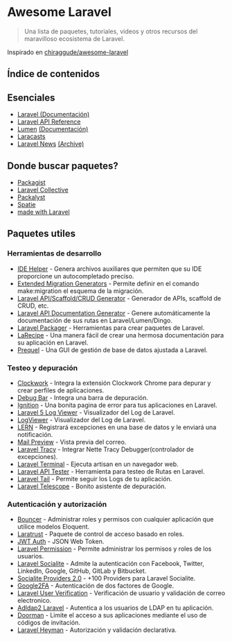 # Awesome Laravel

> Una lista de paquetes, tutoriales, videos y otros recursos del maravilloso ecosistema de Laravel.

Inspirado en [chiraggude/awesome-laravel](https://github.com/chiraggude/awesome-laravel)

## Índice de contenidos

## Esenciales

* [Laravel (Documentación)](https://laravel.com/docs)
* [Laravel API Reference](https://laravel.com/api/master/) 
* [Lumen](https://lumen.laravel.com/) [(Documentación)](https://lumen.laravel.com/)
* [Laracasts](https://laracasts.com/)
* [Laravel News](https://laravel-news.com/) [(Archive)](https://laravel-news.com/archive/)

## Donde buscar paquetes?

* [Packagist](https://packagist.org/)
* [Laravel Collective](https://laravelcollective.com/)
* [Packalyst](https://packalyst.com/)
* [Spatie](https://spatie.be/en/opensource/laravel)
* [made with Laravel](https://madewithlaravel.com/)

## Paquetes utiles

### Herramientas de desarrollo

* [IDE Helper](https://github.com/barryvdh/laravel-ide-helper) - Genera archivos auxiliares que permiten que su IDE proporcione un autocompletado preciso.
* [Extended Migration Generators](https://github.com/laracasts/Laravel-5-Generators-Extended) - Permite definir en el comando make:migration el esquema de la migración.
* [Laravel API/Scaffold/CRUD Generator](https://github.com/InfyOmLabs/laravel-generator) - Generador de APIs, scaffold de CRUD, etc.
* [Laravel API Documentation Generator](https://github.com/mpociot/laravel-apidoc-generator) - Genere automáticamente la documentación de sus rutas en Laravel/Lumen/Dingo.
* [Laravel Packager](https://github.com/Jeroen-G/Laravel-Packager) - Herramientas para crear paquetes de Laravel.
* [LaRecipe](https://github.com/saleem-hadad/larecipe) - Una manera fácil de crear una hermosa documentación para su aplicación en Laravel.
* [Prequel](https://github.com/Protoqol/Prequel/) - Una GUI de gestión de base de datos ajustada a Laravel.

### Testeo y depuración

* [Clockwork](https://github.com/itsgoingd/clockwork) - Integra la extensión Clockwork Chrome para depurar y crear perfiles de aplicaciones.
* [Debug Bar](https://github.com/barryvdh/laravel-debugbar) - Integra una barra de depuración.
* [Ignition](https://github.com/facade/ignition) - Una bonita pagina de error para tus aplicaciones en Laravel.
* [Laravel 5 Log Viewer](https://github.com/rap2hpoutre/laravel-log-viewer) - Visualizador del Log de Laravel.
* [LogViewer](https://github.com/ARCANEDEV/LogViewer) - Visualizador del Log de Laravel.
* [LERN](https://github.com/tylercd100/lern) - Registrará excepciones en una base de datos y le enviará una notificación.
* [Mail Preview](https://github.com/spatie/laravel-mail-preview) - Vista previa del correo.
* [Laravel Tracy](https://github.com/recca0120/laravel-tracy) - Integrar Nette Tracy Debugger(controlador de excepciones).
* [Laravel Terminal](https://github.com/recca0120/laravel-terminal) - Ejecuta artisan en un navegador web.
* [Laravel API Tester](https://github.com/asvae/laravel-api-tester) - Herramienta para testeo de Rutas en Laravel.
* [Laravel Tail](https://github.com/spatie/laravel-tail) - Permite seguir los Logs de tu aplicación.
* [Laravel Telescope](https://github.com/laravel/telescope) - Bonito asistente de depuración.

### Autenticación y autorización

* [Bouncer](https://github.com/itsgoingd/clockwork) - Administrar roles y permisos con cualquier aplicación que utilice modelos Eloquent.
* [Laratrust](https://github.com/santigarcor/laratrust) - Paquete de control de acceso basado en roles.
* [JWT Auth](https://github.com/tymondesigns/jwt-auth) - JSON Web Token.
* [Laravel Permission](https://github.com/spatie/laravel-permission) - Permite administrar los permisos y roles de los usuarios.
* [Laravel Socialite](https://github.com/laravel/socialite) - Admite la autenticación con Facebook, Twitter, LinkedIn, Google, GitHub, GitLab y Bitbucket.
* [Socialite Providers 2.0](https://socialiteproviders.com/) - +100 Providers para Laravel Socialite.
* [Google2FA](https://github.com/antonioribeiro/google2fa) - Autenticación de dos factores de Google.
* [Laravel User Verification](https://github.com/jrean/laravel-user-verification) - Verificación de usuario y validación de correo electronico.
* [Adldap2 Laravel](https://github.com/Adldap2/Adldap2-Laravel) - Autentica a los usuarios de LDAP en tu aplicación.
* [Doorman](https://github.com/clarkeash/doorman) - Limite el acceso a sus aplicaciones mediante el uso de códigos de invitación.
* [Laravel Heyman](https://github.com/imanghafoori1/laravel-heyman) - Autorización y validación declarativa.
